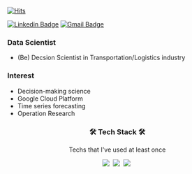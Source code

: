 <div align=left>

[![Hits](https://hits.seeyoufarm.com/api/count/incr/badge.svg?url=https%3A%2F%2Fgithub.com%2Flightucha&count_bg=%2379C83D&title_bg=%23555555&icon=&icon_color=%23E7E7E7&title=hits&edge_flat=false)](https://hits.seeyoufarm.com)

</div>

<div align=left>
  
[![Linkedin Badge](https://img.shields.io/badge/-LinkedIn-blue?style=round-square&logo=Linkedin&logoColor=white&link=https://www.linkedin.com/in/seong-yun-byeon-8183a8113/)](https://www.linkedin.com/in/lightucha/)
[![Gmail Badge](https://img.shields.io/badge/Gmail-d14836?style=round-square&logo=Gmail&logoColor=white&link=mailto:snugyun01@gmail.com)](mailto:edwin.beatus@gmail.com)
  
</div>

### Data Scientist
- (Be) Decsion Scientist in Transportation/Logistics industry

### Interest
- Decision-making science
- Google Cloud Platform
- Time series forecasting
- Operation Research


<h3 align="center">🛠 Tech Stack 🛠</h3>
<p align="center"> Techs that I've used at least once </p>
<p align="center">
  <img src="https://img.shields.io/badge/Python-3766AB?style=round-square&logo=Python&logoColor=white"/></a>&nbsp
  <img src="https://img.shields.io/badge/MySQL-4479A1?style=round-square&logo=MySQL&logoColor=white"/></a>&nbsp
  <img src="https://img.shields.io/badge/Docker-2496ED?style=round-square&logo=Docker&logoColor=white"/></a>&nbsp
</p>


<!--
**lightucha/lightucha** is a ✨ _special_ ✨ repository because its `README.md` (this file) appears on your GitHub profile.

Here are some ideas to get you started:

- 🔭 I’m currently working on ...
- 🌱 I’m currently learning ...
- 👯 I’m looking to collaborate on ...
- 🤔 I’m looking for help with ...
- 💬 Ask me about ...
- 📫 How to reach me: ...
- 😄 Pronouns: ...
- ⚡ Fun fact: ...
-->


